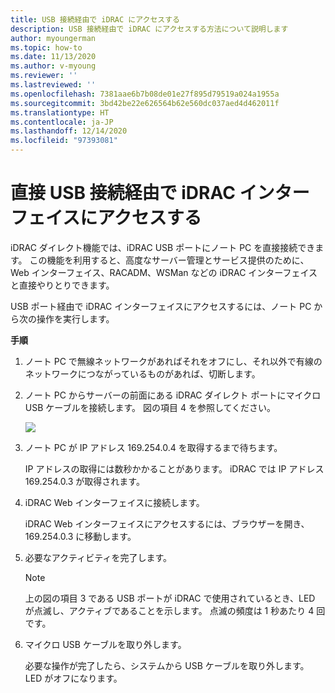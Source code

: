 ```yaml
---
title: USB 接続経由で iDRAC にアクセスする
description: USB 接続経由で iDRAC にアクセスする方法について説明します
author: myoungerman
ms.topic: how-to
ms.date: 11/13/2020
ms.author: v-myoung
ms.reviewer: ''
ms.lastreviewed: ''
ms.openlocfilehash: 7381aae6b7b08de01e27f895d79519a024a1955a
ms.sourcegitcommit: 3bd42be22e626564b62e560dc037aed4d462011f
ms.translationtype: HT
ms.contentlocale: ja-JP
ms.lasthandoff: 12/14/2020
ms.locfileid: "97393081"
---
```

# <a name="accessing-the-idrac-interface-over-a-direct-usb-connection"></a>直接 USB 接続経由で iDRAC インターフェイスにアクセスする

iDRAC ダイレクト機能では、iDRAC USB ポートにノート PC を直接接続できます。 この機能を利用すると、高度なサーバー管理とサービス提供のために、Web インターフェイス、RACADM、WSMan などの iDRAC インターフェイスと直接やりとりできます。



USB ポート経由で iDRAC インターフェイスにアクセスするには、ノート PC から次の操作を実行します。

**手順**

1.  ノート PC で無線ネットワークがあればそれをオフにし、それ以外で有線のネットワークにつながっているものがあれば、切断します。

2.  ノート PC からサーバーの前面にある iDRAC ダイレクト ポートにマイクロ USB ケーブルを接続します。
    図の項目 4 を参照してください。

    ![](media/image-67.png)

3.  ノート PC が IP アドレス 169.254.0.4 を取得するまで待ちます。

    IP アドレスの取得には数秒かかることがあります。 iDRAC では IP アドレス 169.254.0.3 が取得されます。

4.  iDRAC Web インターフェイスに接続します。

    iDRAC Web インターフェイスにアクセスするには、ブラウザーを開き、169.254.0.3 に移動します。

5.  必要なアクティビティを完了します。

    

    > [!NOTE]
    > 上の図の項目 3 である USB ポートが iDRAC で使用されているとき、LED が点滅し、アクティブであることを示します。 点滅の頻度は 1 秒あたり 4 回です。
    
6.  マイクロ USB ケーブルを取り外します。

    必要な操作が完了したら、システムから USB ケーブルを取り外します。 LED がオフになります。
    
